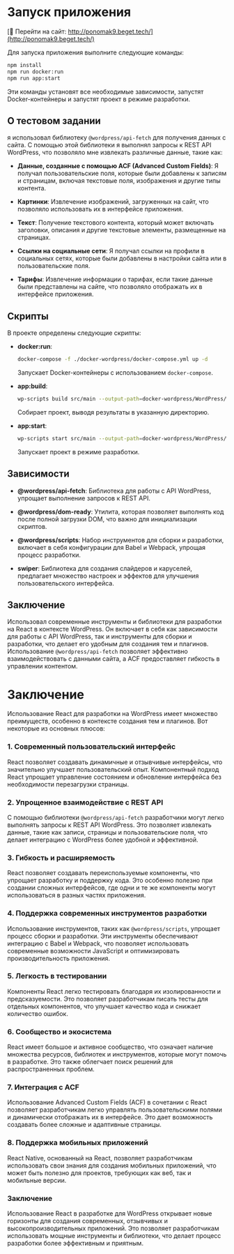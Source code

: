 # Запуск приложения
[📌 Перейти на сайт: http://ponomak9.beget.tech/](http://ponomak9.beget.tech/)

Для запуска приложения выполните следующие команды:

```bash
npm install
npm run docker:run
npm run app:start
```

Эти команды установят все необходимые зависимости, запустят Docker-контейнеры и запустят проект в режиме разработки. 

## О тестовом задании

я использовал библиотеку `@wordpress/api-fetch` для получения данных с сайта. С помощью этой библиотеки я выполнял запросы к REST API WordPress, что позволяло мне извлекать различные данные, такие как:

- **Данные, созданные с помощью ACF (Advanced Custom Fields)**: Я получал пользовательские поля, которые были добавлены к записям и страницам, включая текстовые поля, изображения и другие типы контента.

- **Картинки**: Извлечение изображений, загруженных на сайт, что позволяло использовать их в интерфейсе приложения.

- **Текст**: Получение текстового контента, который может включать заголовки, описания и другие текстовые элементы, размещенные на страницах.

- **Ссылки на социальные сети**: Я получал ссылки на профили в социальных сетях, которые были добавлены в настройки сайта или в пользовательские поля.

- **Тарифы**: Извлечение информации о тарифах, если такие данные были представлены на сайте, что позволяло отображать их в интерфейсе приложения.

## Скрипты
В проекте определены следующие скрипты:

- **docker:run**: 
  ```bash
  docker-compose -f ./docker-wordpress/docker-compose.yml up -d
  ```
  Запускает Docker-контейнеры с использованием `docker-compose`.

- **app:build**: 
  ```bash
  wp-scripts build src/main --output-path=docker-wordpress/WordPress/wp-content/themes/app/build/
  ```
  Собирает проект, выводя результаты в указанную директорию.

- **app:start**: 
  ```bash
  wp-scripts start src/main --output-path=docker-wordpress/WordPress/wp-content/themes/app/build/
  ```
  Запускает проект в режиме разработки.

## Зависимости
- **@wordpress/api-fetch**: Библиотека для работы с API WordPress, упрощает выполнение запросов к REST API.

- **@wordpress/dom-ready**: Утилита, которая позволяет выполнять код после полной загрузки DOM, что важно для инициализации скриптов.

- **@wordpress/scripts**: Набор инструментов для сборки и разработки, включает в себя конфигурации для Babel и Webpack, упрощая процесс разработки.

- **swiper**: Библиотека для создания слайдеров и каруселей, предлагает множество настроек и эффектов для улучшения пользовательского интерфейса.

## Заключение
Использовал современные инструменты и библиотеки для разработки на React в контексте WordPress. Он включает в себя как зависимости для работы с API WordPress, так и инструменты для сборки и разработки, что делает его удобным для создания тем и плагинов. Использование `@wordpress/api-fetch` позволяет эффективно взаимодействовать с данными сайта, а ACF предоставляет гибкость в управлении контентом.

# Заключение
Использование React для разработки на WordPress имеет множество преимуществ, особенно в контексте создания тем и плагинов. Вот некоторые из основных плюсов:

### 1. **Современный пользовательский интерфейс**
React позволяет создавать динамичные и отзывчивые интерфейсы, что значительно улучшает пользовательский опыт. Компонентный подход React упрощает управление состоянием и обновление интерфейса без необходимости перезагрузки страницы.

### 2. **Упрощенное взаимодействие с REST API**
С помощью библиотеки `@wordpress/api-fetch` разработчики могут легко выполнять запросы к REST API WordPress. Это позволяет извлекать данные, такие как записи, страницы и пользовательские поля, что делает интеграцию с WordPress более удобной и эффективной.

### 3. **Гибкость и расширяемость**
React позволяет создавать переиспользуемые компоненты, что упрощает разработку и поддержку кода. Это особенно полезно при создании сложных интерфейсов, где одни и те же компоненты могут использоваться в разных частях приложения.

### 4. **Поддержка современных инструментов разработки**
Использование инструментов, таких как `@wordpress/scripts`, упрощает процесс сборки и разработки. Эти инструменты обеспечивают интеграцию с Babel и Webpack, что позволяет использовать современные возможности JavaScript и оптимизировать производительность приложения.

### 5. **Легкость в тестировании**
Компоненты React легко тестировать благодаря их изолированности и предсказуемости. Это позволяет разработчикам писать тесты для отдельных компонентов, что улучшает качество кода и снижает количество ошибок.

### 6. **Сообщество и экосистема**
React имеет большое и активное сообщество, что означает наличие множества ресурсов, библиотек и инструментов, которые могут помочь в разработке. Это также облегчает поиск решений для распространенных проблем.

### 7. **Интеграция с ACF**
Использование Advanced Custom Fields (ACF) в сочетании с React позволяет разработчикам легко управлять пользовательскими полями и динамически отображать их в интерфейсе. Это дает возможность создавать более сложные и адаптивные страницы.

### 8. **Поддержка мобильных приложений**
React Native, основанный на React, позволяет разработчикам использовать свои знания для создания мобильных приложений, что может быть полезно для проектов, требующих как веб, так и мобильные версии.

### Заключение
Использование React в разработке для WordPress открывает новые горизонты для создания современных, отзывчивых и высокопроизводительных приложений. Это позволяет разработчикам использовать мощные инструменты и библиотеки, что делает процесс разработки более эффективным и приятным.
